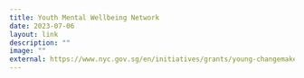 ```yaml
---
title: Youth Mental Wellbeing Network
date: 2023-07-06
layout: link
description: ""
image: ""
external: https://www.nyc.gov.sg/en/initiatives/grants/young-changemakers/
---
```

